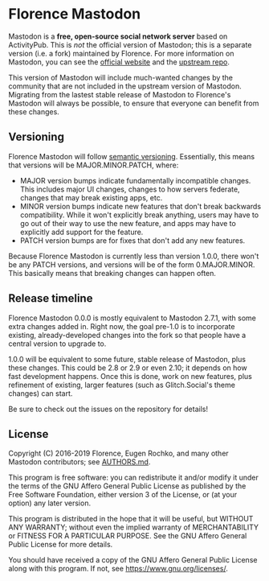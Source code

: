 Florence Mastodon
=================

Mastodon is a **free, open-source social network server** based on ActivityPub. This is *not* the
official version of Mastodon; this is a separate version (i.e. a fork) maintained by Florence. For
more information on Mastodon, you can see the [official website] and the [upstream repo].

[official website]: https://joinmastodon.org
[upstream repo]: https://github.com/tootsuite/mastodon

This version of Mastodon will include much-wanted changes by the community that are not included
in the upstream version of Mastodon. Migrating from the lastest stable release of Mastodon to
Florence's Mastodon will always be possible, to ensure that everyone can benefit from these
changes.

## Versioning

Florence Mastodon will follow [semantic versioning]. Essentially, this means that versions will be
MAJOR.MINOR.PATCH, where:

* MAJOR version bumps indicate fundamentally incompatible changes. This includes major UI changes,
  changes to how servers federate, changes that may break existing apps, etc.
* MINOR version bumps indicate new features that don't break backwards compatibility. While it
  won't explicitly break anything, users may have to go out of their way to use the new feature,
  and apps may have to explicitly add support for the feature.
* PATCH version bumps are for fixes that don't add any new features.

[semantic versioning]: https://semver.org

Because Florence Mastodon is currently less than version 1.0.0, there won't be any PATCH versions,
and versions will be of the form 0.MAJOR.MINOR. This basically means that breaking changes can
happen often.

## Release timeline

Florence Mastodon 0.0.0 is mostly equivalent to Mastodon 2.7.1, with some extra changes added in.
Right now, the goal pre-1.0 is to incorporate existing, already-developed changes into the fork so
that people have a central version to upgrade to.

1.0.0 will be equivalent to some future, stable release of Mastodon, plus these changes. This could
be 2.8 or 2.9 or even 2.10; it depends on how fast development happens. Once this is done, work on
new features, plus refinement of existing, larger features (such as Glitch.Social's theme changes)
can start.

Be sure to check out the issues on the repository for details!

## License

Copyright (C) 2016-2019 Florence, Eugen Rochko, and many other Mastodon contributors; see [AUTHORS.md](AUTHORS.md).

This program is free software: you can redistribute it and/or modify it under the terms of the GNU Affero General Public License as published by the Free Software Foundation, either version 3 of the License, or (at your option) any later version.

This program is distributed in the hope that it will be useful, but WITHOUT ANY WARRANTY; without even the implied warranty of MERCHANTABILITY or FITNESS FOR A PARTICULAR PURPOSE. See the GNU Affero General Public License for more details.

You should have received a copy of the GNU Affero General Public License along with this program. If not, see <https://www.gnu.org/licenses/>.
